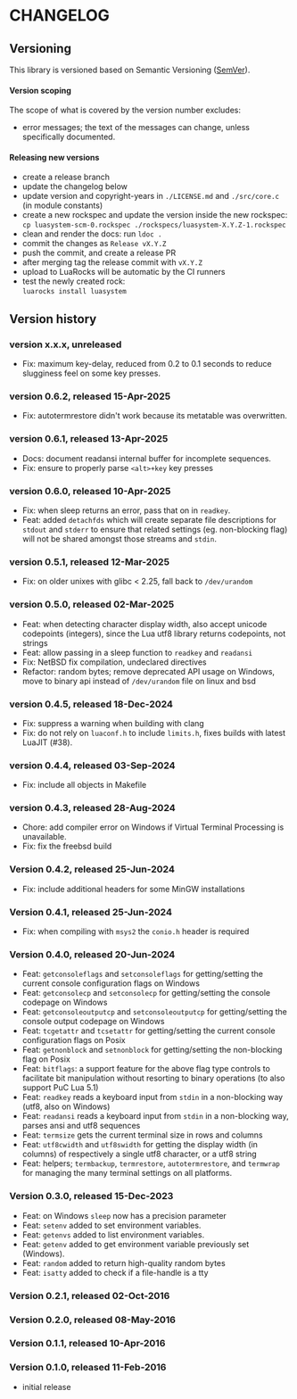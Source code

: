 # CHANGELOG

## Versioning

This library is versioned based on Semantic Versioning ([SemVer](https://semver.org/)).

#### Version scoping

The scope of what is covered by the version number excludes:

- error messages; the text of the messages can change, unless specifically documented.

#### Releasing new versions

- create a release branch
- update the changelog below
- update version and copyright-years in `./LICENSE.md` and `./src/core.c` (in module constants)
- create a new rockspec and update the version inside the new rockspec:<br/>
  `cp luasystem-scm-0.rockspec ./rockspecs/luasystem-X.Y.Z-1.rockspec`
- clean and render the docs: run `ldoc .`
- commit the changes as `Release vX.Y.Z`
- push the commit, and create a release PR
- after merging tag the release commit with `vX.Y.Z`
- upload to LuaRocks will be automatic by the CI runners
- test the newly created rock:<br/>
  `luarocks install luasystem`

## Version history

### version x.x.x, unreleased

- Fix: maximum key-delay, reduced from 0.2 to 0.1 seconds to reduce slugginess feel on some key presses.

### version 0.6.2, released 15-Apr-2025

- Fix: autotermrestore didn't work because its metatable was overwritten.

### version 0.6.1, released 13-Apr-2025

- Docs: document readansi internal buffer for incomplete sequences.
- Fix: ensure to properly parse `<alt>+key` key presses

### version 0.6.0, released 10-Apr-2025

- Fix: when sleep returns an error, pass that on in `readkey`.
- Feat: added `detachfds` which will create separate file descriptions for `stdout`
  and `stderr` to ensure that related settings (eg. non-blocking flag) will not be shared
  amongst those streams and `stdin`.

### version 0.5.1, released 12-Mar-2025

- Fix: on older unixes with glibc < 2.25, fall back to `/dev/urandom`

### version 0.5.0, released 02-Mar-2025

- Feat: when detecting character display width, also accept unicode codepoints (integers),
  since the Lua utf8 library returns codepoints, not strings
- Feat: allow passing in a sleep function to `readkey` and `readansi`
- Fix: NetBSD fix compilation, undeclared directives
- Refactor: random bytes; remove deprecated API usage on Windows, move to
  binary api instead of `/dev/urandom` file on linux and bsd

### version 0.4.5, released 18-Dec-2024

- Fix: suppress a warning when building with clang
- Fix: do not rely on `luaconf.h` to include `limits.h`, fixes builds with latest LuaJIT (#38).

### version 0.4.4, released 03-Sep-2024

- Fix: include all objects in Makefile

### version 0.4.3, released 28-Aug-2024

- Chore: add compiler error on Windows if Virtual Terminal Processing is unavailable.
- Fix: fix the freebsd build

### Version 0.4.2, released 25-Jun-2024

- Fix: include additional headers for some MinGW installations

### Version 0.4.1, released 25-Jun-2024

- Fix: when compiling with `msys2` the `conio.h` header is required

### Version 0.4.0, released 20-Jun-2024

- Feat: `getconsoleflags` and `setconsoleflags` for getting/setting the current console configuration flags on Windows
- Feat: `getconsolecp` and `setconsolecp` for getting/setting the console codepage on Windows
- Feat: `getconsoleoutputcp` and `setconsoleoutputcp` for getting/setting the console output codepage on Windows
- Feat: `tcgetattr` and `tcsetattr` for getting/setting the current console configuration flags on Posix
- Feat: `getnonblock` and `setnonblock` for getting/setting the non-blocking flag on Posix
- Feat: `bitflags`: a support feature for the above flag type controls to facilitate bit manipulation without resorting to binary operations (to also support PuC Lua 5.1)
- Feat: `readkey` reads a keyboard input from `stdin` in a non-blocking way (utf8, also on Windows)
- Feat: `readansi` reads a keyboard input from `stdin` in a non-blocking way, parses ansi and utf8 sequences
- Feat: `termsize` gets the current terminal size in rows and columns
- Feat: `utf8cwidth` and `utf8swidth` for getting the display width (in columns) of respectively a single utf8 character, or a utf8 string
- Feat: helpers; `termbackup`, `termrestore`, `autotermrestore`, and `termwrap` for managing the many terminal settings on all platforms.

### Version 0.3.0, released 15-Dec-2023

- Feat: on Windows `sleep` now has a precision parameter
- Feat: `setenv` added to set environment variables.
- Feat: `getenvs` added to list environment variables.
- Feat: `getenv` added to get environment variable previously set (Windows).
- Feat: `random` added to return high-quality random bytes
- Feat: `isatty` added to check if a file-handle is a tty

### Version 0.2.1, released 02-Oct-2016

### Version 0.2.0, released 08-May-2016

### Version 0.1.1, released 10-Apr-2016

### Version 0.1.0, released 11-Feb-2016

- initial release
